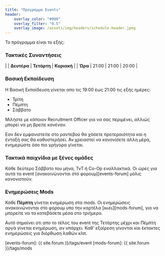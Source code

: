 ```yaml
---
title: "Προγραμμα Events"
header:
    overlay_color: "#000"
    overlay_filter: "0.5"
    overlay_image: /assets/img/headers/schedule-header.jpeg
---
```


Το πρόγραμμα είναι το εξής:

### Τακτικές Συναντήσεις

|			| **Δευτέρα** | **Τετάρτη** | **Κυριακή** |
| **Ώρα**	| 21:00 	|  21:00 	|	 20:00 |



### Βασική Εκπαίδευση

H Βασική Εκπαίδευση γίνεται απο τις 19:00 έως 21:00 τις εξής ημέρες:

* Τρίτη
* Πέμπτη
* Σάββατο

Μιλήστε με κάποιον Recruitment Officer για να σας περιμένει, αλλιώς μπορεί να μη βρείτε
κανέναν.

Εαν δεν εμφανιστείτε στο ραντεβού θα χάσετε προτεραιότητα και η ένταξή σας θα
καθυστερήσει. Αν χρειαστεί να κανονίσετε άλλη μέρα, ενημερώστε όσο πιο γρήγορα γίνεται.


### Τακτικά παιχνίδια με ξένες ομάδες

Κάθε δεύτερο Σάββατο του μήνα, TvT ή Co-Op εναλλακτικά. Οι ώρες για αυτά τα event
[ανακοινώνονται στο φορουμ][events-forum] μόλις κανονιστούν.


### Ενημερώσεις Mods

Κάθε **Πέμπτη** γίνεται ενημέρωση στα mods. Οι ενημερώσεις ανακοινώνονται στο
φορουμ υπο την καρτέλα [`mods`][mods-forum], για να μπορείτε να τα κατεβάσετε μέσα
στο τριήμερο.

Αυτό σημαίνει οτι απο το τέλος του event της Τετάρτης μέχρι και Πέμπτη αργά γίνεται
ενημέρωση, αν υπάρχει. Καθ' εξαίρεση γίνονται και έκτακτες ενημερώσεις για διόρθωση
λαθών κλπ.


[events-forum]: {{ site.forum }}/tags/event
[mods-forum]: {{ site.forum }}/tags/mods
